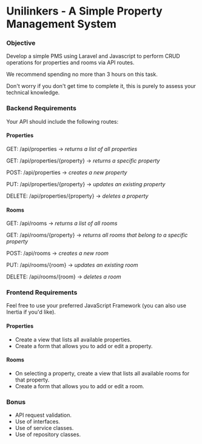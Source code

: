 # Unilinkers - A Simple Property Management System


### Objective
Develop a simple PMS using Laravel and Javascript to perform CRUD operations for properties and rooms via API routes.

We recommend spending no more than 3 hours on this task. 

Don't worry if you don't get time to complete it, this is purely to assess your technical knowledge.

### Backend Requirements
Your API should include the following routes:

#### Properties
GET: /api/properties -> *returns a list of all properties*

GET: /api/properties/{property} -> *returns a specific property*

POST: /api/properties -> *creates a new property*

PUT: /api/properties/{property} -> *updates an existing property*

DELETE: /api/properties/{property} -> *deletes a property*

#### Rooms
GET: /api/rooms -> *returns a list of all rooms*

GET: /api/rooms/{property} -> *returns all rooms that belong to a specific property*

POST: /api/rooms -> *creates a new room*

PUT: /api/rooms/{room} -> *updates an existing room*

DELETE: /api/rooms/{room} -> *deletes a room*

### Frontend Requirements
Feel free to use your preferred JavaScript Framework (you can also use Inertia if you'd like).

#### Properties
- Create a view that lists all available properties.
- Create a form that allows you to add or edit a property.

#### Rooms
- On selecting a property, create a view that lists all available rooms for that property.
- Create a form that allows you to add or edit a room.

### Bonus
- API request validation.
- Use of interfaces.
- Use of service classes.
- Use of repository classes.

